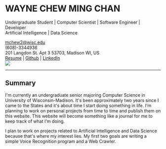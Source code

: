 # WAYNE CHEW MING CHAN
Undergraduate Student | Computer Scientist | Software Engineer | Developer  
Artificial Intelligence | Data Science

mchew2@wisc.edu  
(608)-3344936  
201 Langdon St. Apt 3 53703, Madison WI, US  
[Resume](http://waynedev.me/ResumeS1.pdf) | [Github](https://github.com/xpheal) | [LinkedIn](https://www.linkedin.com/in/wayne-chew-43aa1283)  
![](https://avatars3.githubusercontent.com/u/8550168?v=3&s=300)

___  
## Summary
I'm currently an undergraduate senior majoring Computer Science in University of Wisconsin-Madison. It's been approximately two years since I came to the States and it's about time I start doing something in life. I'm planning to work on personal projects from time to time and publish them on this website. This website will become something like a journal for me to keep track of what I'm doing.

I plan to work on projects related to Artificial Intelligence and Data Science because that's where my interest lies. My first two goals are writing a simple Voice Recognition program and a Web Crawler.